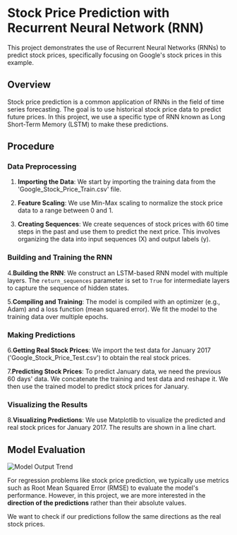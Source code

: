 # Stock Price Prediction with Recurrent Neural Network (RNN)

This project demonstrates the use of Recurrent Neural Networks (RNNs) to predict stock prices, specifically focusing on Google's stock prices in this example.

## Overview

Stock price prediction is a common application of RNNs in the field of time series forecasting. The goal is to use historical stock price data to predict future prices. In this project, we use a specific type of RNN known as Long Short-Term Memory (LSTM) to make these predictions.

## Procedure

### Data Preprocessing

1. **Importing the Data**: We start by importing the training data from the 'Google_Stock_Price_Train.csv' file.

2. **Feature Scaling**: We use Min-Max scaling to normalize the stock price data to a range between 0 and 1.

3. **Creating Sequences**: We create sequences of stock prices with 60 time steps in the past and use them to predict the next price. This involves organizing the data into input sequences (X) and output labels (y).

### Building and Training the RNN

4.**Building the RNN**: We construct an LSTM-based RNN model with multiple layers. The `return_sequences` parameter is set to `True` for intermediate layers to capture the sequence of hidden states.

5.**Compiling and Training**: The model is compiled with an optimizer (e.g., Adam) and a loss function (mean squared error). We fit the model to the training data over multiple epochs.

### Making Predictions

6.**Getting Real Stock Prices**: We import the test data for January 2017 ('Google_Stock_Price_Test.csv') to obtain the real stock prices.

7.**Predicting Stock Prices**: To predict January data, we need the previous 60 days' data. We concatenate the training and test data and reshape it. We then use the trained model to predict stock prices for January.

### Visualizing the Results

8.**Visualizing Predictions**: We use Matplotlib to visualize the predicted and real stock prices for January 2017. The results are shown in a line chart.

## Model Evaluation

![Model Output Trend](https://github.com/VrajMalvi/Google-Stock-price-prediction/blob/main/picture/Screenshot%202023-12-01%20at%205.23.28%E2%80%AFPM.png)

For regression problems like stock price prediction, we typically use metrics such as Root Mean Squared Error (RMSE) to evaluate the model's performance. However, in this project, we are more interested in the **direction of the predictions** rather than their absolute values.

We want to check if our predictions follow the same directions as the real stock prices.
